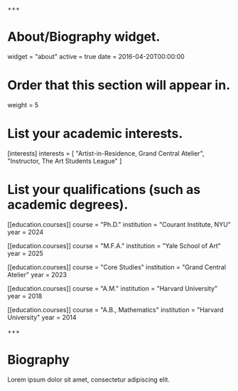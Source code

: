 +++
# About/Biography widget.
widget = "about"
active = true
date = 2016-04-20T00:00:00

# Order that this section will appear in.
weight = 5

# List your academic interests.
[interests]
  interests = [
    "Artist-in-Residence, Grand Central Atelier",
    "Instructor, The Art Students League"
  ]

# List your qualifications (such as academic degrees).

[[education.courses]]
  course = "Ph.D."
  institution = "Courant Institute, NYU"
  year = 2024
  
[[education.courses]]
  course = "M.F.A."
  institution = "Yale School of Art"
  year = 2025
  
[[education.courses]]
  course = "Core Studies"
  institution = "Grand Central Atelier"
  year = 2023
  
[[education.courses]]
  course = "A.M."
  institution = "Harvard University"
  year = 2018

[[education.courses]]
  course = "A.B., Mathematics"
  institution = "Harvard University"
  year = 2014
 
+++

# Biography

Lorem ipsum dolor sit amet, consectetur adipiscing elit.
